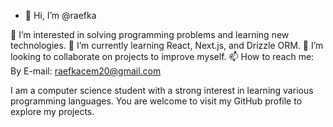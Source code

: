 - 👋 Hi, I’m @raefka

👀 I’m interested in solving programming problems and learning new technologies.
🌱 I’m currently learning React, Next.js, and Drizzle ORM.
💞️ I’m looking to collaborate on projects to improve myself.
📫 How to reach me:
By E-mail: raefkacem20@gmail.com


I am a computer science student with a strong interest in learning various programming languages. You are welcome to visit my GitHub profile to explore my projects.

